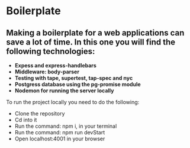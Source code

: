 # Boilerplate

## Making a boilerplate for a web applications can save a lot of time. In this one you will find the following technologies:

 * __Expess and express-handlebars__
 * __Middleware: body-parser__
 * __Testing with tape, supertest, tap-spec and nyc__
 * __Postgress database using the pg-promise module__
 * __Nodemon for running the server locally__


To run the project locally you need to do the following:
* Clone the repository
* Cd into it
* Run the command: npm i, in your terminal
* Run the command: npm run devStart
* Open localhost:4001 in your browser
